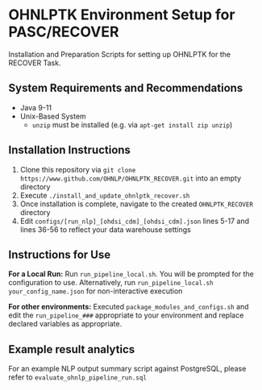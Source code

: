 # OHNLPTK Environment Setup for PASC/RECOVER
Installation and Preparation Scripts for setting up OHNLPTK for the RECOVER Task.
## System Requirements and Recommendations
* Java 9-11
* Unix-Based System 
    * `unzip` must be installed (e.g. via `apt-get install zip unzip`)
## Installation Instructions
1. Clone this repository via `git clone https://www.github.com/OHNLP/OHNLPTK_RECOVER.git` into an empty directory
2. Execute `./install_and_update_ohnlptk_recover.sh`
3. Once installation is complete, navigate to the created `OHNLPTK_RECOVER` directory
4. Edit `configs/[run_nlp]_[ohdsi_cdm]_[ohdsi_cdm].json` lines 5-17 and lines 36-56 to reflect your data warehouse settings
## Instructions for Use
**For a Local Run:** Run `run_pipeline_local.sh`. You will be prompted for the configuration to use. Alternatively, run `run_pipeline_local.sh your_config_name.json` for non-interactive execution

**For other environments:** Executed `package_modules_and_configs.sh` and edit the `run_pipeline_###` appropriate to your environment and replace declared variables as appropriate.

## Example result analytics
For an example NLP output summary script against PostgreSQL, please refer to `evaluate_ohnlp_pipeline_run.sql`
